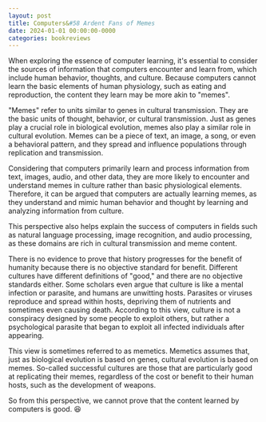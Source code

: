 ```yaml
---
layout: post
title: Computers&#58 Ardent Fans of Memes
date: 2024-01-01 00:00:00-0000
categories: bookreviews
---
```


When exploring the essence of computer learning, it's essential to consider the sources of information that computers encounter and learn from, which include human behavior, thoughts, and culture. Because computers cannot learn the basic elements of human physiology, such as eating and reproduction, the content they learn may be more akin to "memes".

"Memes" refer to units similar to genes in cultural transmission. They are the basic units of thought, behavior, or cultural transmission. Just as genes play a crucial role in biological evolution, memes also play a similar role in cultural evolution. Memes can be a piece of text, an image, a song, or even a behavioral pattern, and they spread and influence populations through replication and transmission.

Considering that computers primarily learn and process information from text, images, audio, and other data, they are more likely to encounter and understand memes in culture rather than basic physiological elements. Therefore, it can be argued that computers are actually learning memes, as they understand and mimic human behavior and thought by learning and analyzing information from culture.

This perspective also helps explain the success of computers in fields such as natural language processing, image recognition, and audio processing, as these domains are rich in cultural transmission and meme content.

There is no evidence to prove that history progresses for the benefit of humanity because there is no objective standard for benefit. Different cultures have different definitions of "good," and there are no objective standards either. Some scholars even argue that culture is like a mental infection or parasite, and humans are unwitting hosts. Parasites or viruses reproduce and spread within hosts, depriving them of nutrients and sometimes even causing death. According to this view, culture is not a conspiracy designed by some people to exploit others, but rather a psychological parasite that began to exploit all infected individuals after appearing.

This view is sometimes referred to as memetics. Memetics assumes that, just as biological evolution is based on genes, cultural evolution is based on memes. So-called successful cultures are those that are particularly good at replicating their memes, regardless of the cost or benefit to their human hosts, such as the development of weapons.

So from this perspective, we cannot prove that the content learned by computers is good. :laughing:
